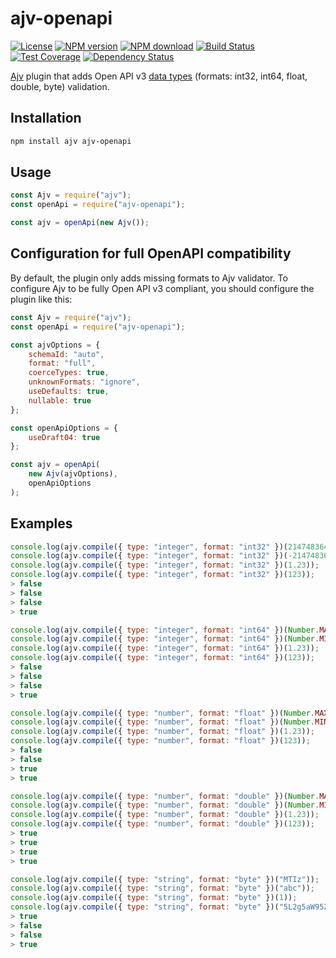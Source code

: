 # ajv-openapi

[![License](http://img.shields.io/badge/license-MIT-green.svg)](http://opensource.org/licenses/MIT)
[![NPM version](https://img.shields.io/npm/v/ajv-openapi.svg?style=flat-square)](https://npmjs.org/package/ajv-openapi)
[![NPM download](https://img.shields.io/npm/dm/ajv-openapi.svg?style=flat-square)](https://npmjs.org/package/ajv-openapi)
[![Build Status](https://travis-ci.org/touchifyapp/ajv-openapi.svg?branch=master)](https://travis-ci.org/touchifyapp/ajv-openapi)
[![Test Coverage](https://coveralls.io/repos/github/touchifyapp/ajv-openapi/badge.svg)](https://coveralls.io/github/touchifyapp/ajv-openapi)
[![Dependency Status](https://img.shields.io/david/amazing-gao/ajv-oai.svg)](https://david-dm.org/amazing-gao/ajv-oai)

[Ajv](https://github.com/epoberezkin/ajv) plugin that adds Open API v3 [data types](http://swagger.io/specification/#dataTypeFormat) (formats: int32, int64, float, double, byte) validation.

## Installation 

```bash
npm install ajv ajv-openapi
```

## Usage

```javascript
const Ajv = require("ajv");
const openApi = require("ajv-openapi");

const ajv = openApi(new Ajv());
```

## Configuration for full OpenAPI compatibility

By default, the plugin only adds missing formats to Ajv validator.
To configure Ajv to be fully Open API v3 compliant, you should configure the plugin like this:

```javascript
const Ajv = require("ajv");
const openApi = require("ajv-openapi");

const ajvOptions = {
    schemaId: "auto",
    format: "full",
    coerceTypes: true,
    unknownFormats: "ignore",
    useDefaults: true,
    nullable: true
};

const openApiOptions = {
    useDraft04: true
};

const ajv = openApi(
    new Ajv(ajvOptions),
    openApiOptions
);
```

## Examples

```javascript
console.log(ajv.compile({ type: "integer", format: "int32" })(2147483648));
console.log(ajv.compile({ type: "integer", format: "int32" })(-2147483649));
console.log(ajv.compile({ type: "integer", format: "int32" })(1.23));
console.log(ajv.compile({ type: "integer", format: "int32" })(123));
> false
> false
> false
> true

console.log(ajv.compile({ type: "integer", format: "int64" })(Number.MAX_VALUE));
console.log(ajv.compile({ type: "integer", format: "int64" })(Number.MIN_VALUE));
console.log(ajv.compile({ type: "integer", format: "int64" })(1.23));
console.log(ajv.compile({ type: "integer", format: "int64" })(123));
> false
> false
> false
> true

console.log(ajv.compile({ type: "number", format: "float" })(Number.MAX_VALUE));
console.log(ajv.compile({ type: "number", format: "float" })(Number.MIN_VALUE));
console.log(ajv.compile({ type: "number", format: "float" })(1.23));
console.log(ajv.compile({ type: "number", format: "float" })(123));
> false
> false
> true
> true

console.log(ajv.compile({ type: "number", format: "double" })(Number.MAX_VALUE));
console.log(ajv.compile({ type: "number", format: "double" })(Number.MIN_VALUE));
console.log(ajv.compile({ type: "number", format: "double" })(1.23));
console.log(ajv.compile({ type: "number", format: "double" })(123));
> true
> true
> true
> true

console.log(ajv.compile({ type: "string", format: "byte" })("MTIz"));
console.log(ajv.compile({ type: "string", format: "byte" })("abc"));
console.log(ajv.compile({ type: "string", format: "byte" })(1));
console.log(ajv.compile({ type: "string", format: "byte" })("5L2g5aW95ZWK"));
> true
> false
> false
> true
```
